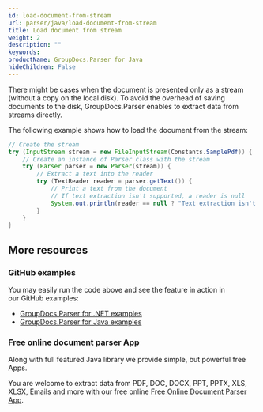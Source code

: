 ```yaml
---
id: load-document-from-stream
url: parser/java/load-document-from-stream
title: Load document from stream
weight: 2
description: ""
keywords: 
productName: GroupDocs.Parser for Java
hideChildren: False
---
```

There might be cases when the document is presented only as a stream (without a copy on the local disk). To avoid the overhead of saving documents to the disk, GroupDocs.Parser enables to extract data from streams directly.

The following example shows how to load the document from the stream:

```java
// Create the stream
try (InputStream stream = new FileInputStream(Constants.SamplePdf)) {
    // Create an instance of Parser class with the stream
    try (Parser parser = new Parser(stream)) {
        // Extract a text into the reader
        try (TextReader reader = parser.getText()) {
            // Print a text from the document
            // If text extraction isn't supported, a reader is null
            System.out.println(reader == null ? "Text extraction isn't supported" : reader.readToEnd());
        }
    }
}
```

## More resources

### GitHub examples

You may easily run the code above and see the feature in action in our GitHub examples:

*   [GroupDocs.Parser for .NET examples](https://github.com/groupdocs-parser/GroupDocs.Parser-for-.NET)    
*   [GroupDocs.Parser for Java examples](https://github.com/groupdocs-parser/GroupDocs.Parser-for-Java)    

### Free online document parser App

Along with full featured Java library we provide simple, but powerful free Apps.

You are welcome to extract data from PDF, DOC, DOCX, PPT, PPTX, XLS, XLSX, Emails and more with our free online [Free Online Document Parser App](https://products.groupdocs.app/parser).